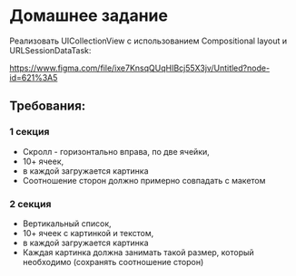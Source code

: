 # Домашнее задание

Реализовать UICollectionView с использованием Compositional layout и URLSessionDataTask:

https://www.figma.com/file/ixe7KnsqQUqHIBcj55X3jv/Untitled?node-id=621%3A5

## Требования:
### 1 секция
* Скролл - горизонтально вправа, по две ячейки,
* 10+ ячеек,
* в каждой загружается картинка
* Соотношение сторон должно примерно совпадать с макетом

### 2 секция
* Вертикальный список,
* 10+ ячеек с картинкой и текстом,
* в каждой загружается картинка
* Каждая картинка должна  занимать такой размер, который необходимо (сохранять соотношение сторон)
